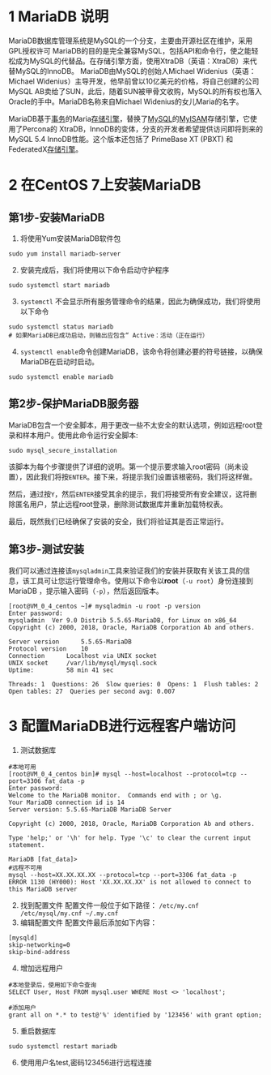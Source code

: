 # 1 MariaDB 说明
MariaDB数据库管理系统是MySQL的一个分支，主要由开源社区在维护，采用GPL授权许可 MariaDB的目的是完全兼容MySQL，包括API和命令行，使之能轻松成为MySQL的代替品。在存储引擎方面，使用XtraDB（英语：XtraDB）来代替MySQL的InnoDB。 MariaDB由MySQL的创始人Michael Widenius（英语：Michael Widenius）主导开发，他早前曾以10亿美元的价格，将自己创建的公司MySQL AB卖给了SUN，此后，随着SUN被甲骨文收购，MySQL的所有权也落入Oracle的手中。MariaDB名称来自Michael Widenius的女儿Maria的名字。

MariaDB基于[事务](https://baike.baidu.com/item/%E4%BA%8B%E5%8A%A1/5945882)的Maria[存储引擎](https://baike.baidu.com/item/%E5%AD%98%E5%82%A8%E5%BC%95%E6%93%8E/8969956)，替换了[MySQL](https://baike.baidu.com/item/MySQL)的[MyISAM](https://baike.baidu.com/item/MyISAM)存储引擎，它使用了Percona的 XtraDB，InnoDB的变体，分支的开发者希望提供访问即将到来的MySQL 5.4 InnoDB性能。这个版本还包括了 PrimeBase XT (PBXT) 和 FederatedX[存储引擎](https://baike.baidu.com/item/%E5%AD%98%E5%82%A8%E5%BC%95%E6%93%8E)。

# 2 在CentOS 7上安装MariaDB
## 第1步-安装MariaDB
1. 将使用Yum安装MariaDB软件包
```
sudo yum install mariadb-server
```
2. 安装完成后，我们将使用以下命令启动守护程序
```
sudo systemctl start mariadb
```
3. `systemctl` 不会显示所有服务管理命令的结果，因此为确保成功，我们将使用以下命令
```
sudo systemctl status mariadb
# 如果MariaDB已成功启动，则输出应包含“ Active：活动（正在运行）
```
4. `systemctl enable`命令创建MariaDB，该命令将创建必要的符号链接，以确保MariaDB在启动时启动。
```
sudo systemctl enable mariadb
```
## 第2步-保护MariaDB服务器
MariaDB包含一个安全脚本，用于更改一些不太安全的默认选项，例如远程root登录和样本用户。使用此命令运行安全脚本:
```
sudo mysql_secure_installation
```
该脚本为每个步骤提供了详细的说明。第一个提示要求输入root密码（尚未设置），因此我们将按`ENTER`。接下来，将提示我们设置该根密码，我们将这样做。

然后，通过按`Y`，然后`ENTER`接受其余的提示，我们将接受所有安全建议，这将删除匿名用户，禁止远程root登录，删除测试数据库并重新加载特权表。

最后，既然我们已经确保了安装的安全，我们将验证其是否正常运行。

## 第3步-测试安装
我们可以通过连接该`mysqladmin`工具来验证我们的安装并获取有关该工具的信息，该工具可让您运行管理命令。使用以下命令以**root**（`-u root`）身份连接到MariaDB ，提示输入密码（`-p`），然后返回版本。
```
[root@VM_0_4_centos ~]# mysqladmin -u root -p version
Enter password: 
mysqladmin  Ver 9.0 Distrib 5.5.65-MariaDB, for Linux on x86_64
Copyright (c) 2000, 2018, Oracle, MariaDB Corporation Ab and others.

Server version		5.5.65-MariaDB
Protocol version	10
Connection		Localhost via UNIX socket
UNIX socket		/var/lib/mysql/mysql.sock
Uptime:			58 min 41 sec

Threads: 1  Questions: 26  Slow queries: 0  Opens: 1  Flush tables: 2  Open tables: 27  Queries per second avg: 0.007

```
# 3 配置MariaDB进行远程客户端访问
1. 测试数据库
 ```
#本地可用
[root@VM_0_4_centos bin]# mysql --host=localhost --protocol=tcp --port=3306 fat_data -p 
Enter password: 
Welcome to the MariaDB monitor.  Commands end with ; or \g.
Your MariaDB connection id is 14
Server version: 5.5.65-MariaDB MariaDB Server

Copyright (c) 2000, 2018, Oracle, MariaDB Corporation Ab and others.

Type 'help;' or '\h' for help. Type '\c' to clear the current input statement.

MariaDB [fat_data]> 
#远程不可用
mysql --host=XX.XX.XX.XX --protocol=tcp --port=3306 fat_data -p 
ERROR 1130 (HY000): Host 'XX.XX.XX.XX' is not allowed to connect to this MariaDB server
 ```

2. 找到配置文件
配置文件一般位于如下路径：
`/etc/my.cnf /etc/mysql/my.cnf ~/.my.cnf`
3. 编辑配置文件
配置文件最后添加如下内容：
```
[mysqld]
skip-networking=0
skip-bind-address
```
4. 增加远程用户
```
#本地登录后，使用如下命令查询
SELECT User, Host FROM mysql.user WHERE Host <> 'localhost';

#添加用户
grant all on *.* to test@'%' identified by '123456' with grant option;
```
5. 重启数据库
```
sudo systemctl restart mariadb
```
6. 使用用户名test,密码123456进行远程连接
<!--stackedit_data:
eyJoaXN0b3J5IjpbLTE5NDY5ODcwMTcsMTQ3Nzc4NDIwNiwtND
U2OTE3ODI4LC03OTkzMDAwMl19
-->
